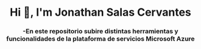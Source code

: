 <h1 align="center">Hi 👋, I'm Jonathan Salas Cervantes</h1>
<h3 align="center">-En este repositorio subire distintas herramientas y funcionalidades de la plataforma de servicios Microsoft 
Azure</h3>


